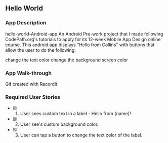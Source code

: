 ## Hello World

### App Description
hello-world-Android-app
An Android Pre-work project that I made following CodePath.org's tutorials to apply for its 12-week Mobile App Design online course.
This android app displays "Hello from Collins" with buttons that allow the user to do the following:

change the text color 
change the background screen color

### App Walk-through
Gif created with Recordit


### Required User Stories
- [x] 1. User sees custom text in a label - Hello from {name}!
- [x] 2. User see's custom background color.
- [x] 3. User can tap a button to change the text color of the label.
